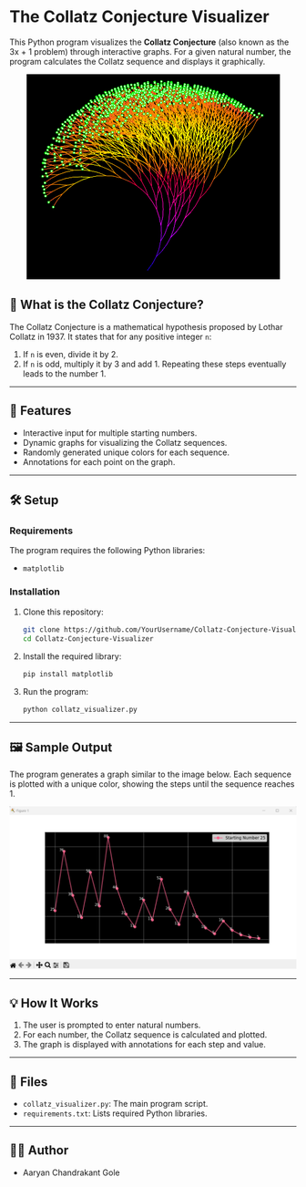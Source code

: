 
# The Collatz Conjecture Visualizer

This Python program visualizes the **Collatz Conjecture** (also known as the 3x + 1 problem) through interactive graphs. For a given natural number, the program calculates the Collatz sequence and displays it graphically.

<p align="center">
<img src="./CollatzConjecturePattern.png" alt="Pattern of Collatz Conjecture"/>
</p>

## 📜 **What is the Collatz Conjecture?**
The Collatz Conjecture is a mathematical hypothesis proposed by Lothar Collatz in 1937. It states that for any positive integer `n`:
1. If `n` is even, divide it by 2.
2. If `n` is odd, multiply it by 3 and add 1.
Repeating these steps eventually leads to the number 1.

---

## 🚀 **Features**
- Interactive input for multiple starting numbers.
- Dynamic graphs for visualizing the Collatz sequences.
- Randomly generated unique colors for each sequence.
- Annotations for each point on the graph.

---

## 🛠️ **Setup**

### **Requirements**
The program requires the following Python libraries:
- `matplotlib`

### **Installation**
1. Clone this repository:
   ```bash
   git clone https://github.com/YourUsername/Collatz-Conjecture-Visualizer.git
   cd Collatz-Conjecture-Visualizer
   ```
2. Install the required library:
   ```bash
   pip install matplotlib
   ```
3. Run the program:
   ```bash
   python collatz_visualizer.py
   ```

---

## 🖼️ **Sample Output**
The program generates a graph similar to the image below. Each sequence is plotted with a unique color, showing the steps until the sequence reaches 1.

![Sample Graph](SampleOutput.png)

---

## 💡 **How It Works**
1. The user is prompted to enter natural numbers.
2. For each number, the Collatz sequence is calculated and plotted.
3. The graph is displayed with annotations for each step and value.

---

## 📂 **Files**
- `collatz_visualizer.py`: The main program script.
- `requirements.txt`: Lists required Python libraries.

---

## 🧑‍💻 **Author**
- Aaryan Chandrakant Gole
